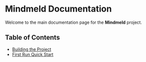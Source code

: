 # Mindmeld Documentation

Welcome to the main documentation page for the **Mindmeld** project.

## Table of Contents

* [Building the Project](build.md)
* [First Run Quick Start](first_run.md)